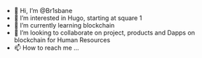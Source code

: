 - 👋 Hi, I’m @Br1sbane
- 👀 I’m interested in Hugo, starting at square 1
- 🌱 I’m currently learning blockchain
- 💞️ I’m looking to collaborate on project, products and Dapps on blockchain for Human Resources
- 📫 How to reach me ...

<!---
Br1sbane/Br1sbane is a ✨ special ✨ repository because its `README.md` (this file) appears on your GitHub profile.
You can click the Preview link to take a look at your changes.
--->
